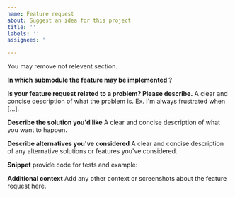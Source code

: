 ```yaml
---
name: Feature request
about: Suggest an idea for this project
title: ''
labels: ''
assignees: ''

---
```


You may remove not relevent section.

**In which submodule the feature may be implemented ?**

**Is your feature request related to a problem? Please describe.**
A clear and concise description of what the problem is. Ex. I'm always frustrated when [...].

**Describe the solution you'd like**
A clear and concise description of what you want to happen.

**Describe alternatives you've considered**
A clear and concise description of any alternative solutions or features you've considered.

**Snippet** provide code for tests and example: 

**Additional context**
Add any other context or screenshots about the feature request here.
